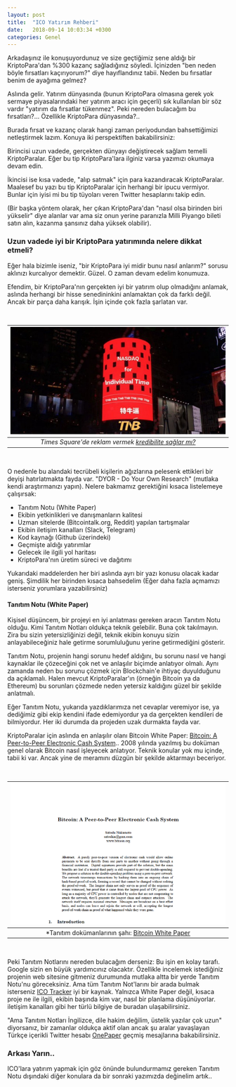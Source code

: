 ```yaml
---
layout: post
title:  "ICO Yatırım Rehberi"
date:   2018-09-14 10:03:34 +0300
categories: Genel
---
```



Arkadaşınız ile konuşuyordunuz ve size geçtiğimiz sene aldığı bir KriptoPara'dan %300 kazanç sağladığınız söyledi. İçinizden "ben neden böyle fırsatları kaçırıyorum?" diye hayıflandınız tabii. Neden bu fırsatlar benim de ayağıma gelmez? 

Aslında gelir. Yatırım dünyasında (bunun KriptoPara olmasına gerek yok sermaye piyasalarındaki her yatırım aracı için geçerli) sık kullanılan bir söz vardır "yatırım da fırsatlar tükenmez". Peki nereden bulacağım bu fırsatları?... Özellikle KriptoPara dünyasında?.. 

Burada fırsat ve kazanç olarak hangi zaman periyodundan bahsettiğimizi netleştirmek lazım. Konuya iki perspektiften bakabilirsiniz: 

Birincisi uzun vadede, gerçekten dünyayı değiştirecek sağlam temelli KriptoParalar. Eğer bu tip KriptoPara'lara ilginiz varsa yazımızı okumaya devam edin. 

İkincisi ise kısa vadede, "alıp satmak" için para kazandıracak KriptoParalar. Maalesef bu yazı bu tip KriptoParalar için herhangi bir ipucu vermiyor. Bunlar için iyisi mi bu tip tüyoları veren Twitter hesaplarını takip edin. 

(Bir başka yöntem olarak, her çıkan KriptoPara'dan "nasıl olsa birinden biri yükselir" diye alanlar var ama siz onun yerine paranızla Milli Piyango bileti satın alın, kazanma şansınız daha yüksek olabilir).

### Uzun vadede iyi bir KriptoPara yatırımında nelere dikkat etmeli?

Eğer hala bizimle iseniz, "bir KriptoPara iyi midir bunu nasıl anlarım?" sorusu aklınızı kurcalıyor demektir. Güzel. O zaman devam edelim konumuza. 

Efendim, bir KriptoPara'nın gerçekten iyi bir yatırım olup olmadığını anlamak, aslında herhangi bir hisse senedininkini anlamaktan çok da farklı değil. Ancak bir parça daha karışık. İşin içinde çok fazla şarlatan var. 


&nbsp;

| ![thb-ad-600.jpg](/assets/thb-ad-600.jpg) | 
|:--:| 
| *Times Square'de reklam vermek [kredibilite sağlar mı?](https://twitter.com/Melt_Dem/status/1026285256800907266)* |

&nbsp;


O nedenle bu alandaki tecrübeli kişilerin ağızlarına pelesenk ettikleri bir deyişi hatırlatmakta fayda var. "DYOR - Do Your Own Research" (mutlaka kendi araştırmanızı yapın). Nelere bakmamız gerektiğini kısaca listelemeye çalışırsak: 

* Tanıtım Notu (White Paper)
* Ekibin yetkinlikleri ve danışmanların kalitesi
* Uzman sitelerde (Bitcointalk.org, Reddit) yapılan tartışmalar
* Ekibin iletişim kanalları (Slack, Telegram)  
* Kod kaynağı (Github üzerindeki)
* Geçmişte aldığı yatırımlar
* Gelecek ile ilgili yol haritası
* KriptoPara'nın üretim süreci ve dağıtımı

Yukarıdaki maddelerden her biri aslında ayrı bir yazı konusu olacak kadar geniş. Şimdilik her birinden kısaca bahsedelim (Eğer daha fazla açmamızı isterseniz yorumlara yazabilirsiniz)

#### Tanıtım Notu (White Paper)

Kişisel düşüncem, bir projeyi en iyi anlatması gereken aracın Tanıtım Notu olduğu. Kimi Tanıtım Notları oldukça teknik gelebilir. Buna çok takılmayın. Zira bu sizin yetersizliğinizi değil, teknik ekibin konuyu sizin anlayabileceğiniz hale getirme sorumluluğunu yerine getirmediğini gösterir. 

Tanıtım Notu, projenin hangi sorunu hedef aldığını, bu sorunu nasıl ve hangi kaynaklar ile çözeceğini çok net ve anlaşılır biçimde anlatıyor olmalı. Aynı zamanda neden bu sorunu çözmek için Blockchain'e ihtiyaç duyulduğunu da açıklamalı. Halen mevcut KriptoParalar'ın (örneğin Bitcoin ya da Ethereum) bu sorunları çözmede neden yetersiz kaldığını güzel bir şekilde anlatmalı. 

Eğer Tanıtım Notu, yukarıda yazdıklarımıza net cevaplar veremiyor ise, ya dediğimiz gibi ekip kendini ifade edemiyordur ya da gerçekten kendileri de bilmiyordur. Her iki durumda da projeden uzak durmakta fayda var. 

KriptoParalar için aslında en anlaşılır olanı Bitcoin White Paper: [Bitcoin: A Peer-to-Peer Electronic Cash System](https://nakamotoinstitute.org/bitcoin/).. 2008 yılında yazılmış bu doküman genel olarak Bitcoin nasıl işleyecek anlatıyor. Teknik konular yok mu içinde, tabii ki var. Ancak yine de meramını düzgün bir şekilde aktarmayı beceriyor. 

&nbsp;

| ![bitcoin-white-paper-v2-640.png](/assets/bitcoin-white-paper-v2-640.png) | 
|:--:| 
| *Tanıtım dokümanlarının şahı: [Bitcoin White Paper](https://bitcoin.org/bitcoin.pdf) | 

&nbsp;

Peki Tanıtım Notlarını nereden bulacağım derseniz: Bu işin en kolay tarafı. Google sizin en büyük yardımcınız olacaktır. Özellikle incelemek istediğiniz projenin web sitesine gitmeniz durumunda mutlaka altta bir yerde Tanıtım Notu'nu göreceksiniz. Ama tüm Tanıtım Not'larını bir arada bulmak isterseniz [ICO Tracker](https://icotracker.net/) iyi bir kaynak. Yalnızca White Paper değil, kısaca proje ne ile ilgili, ekibin başında kim var, nasıl bir planlama düşünüyorlar. iletişim kanalları gibi her türlü bilgiye de buradan ulaşabilirsiniz. 

"Ama Tanıtım Notları İngilizce, dile hakim değilim, üstelik yazılar çok uzun" diyorsanız, bir zamanlar oldukça aktif olan ancak şu aralar yavaşlayan Türkçe içerikli Twitter hesabı [OnePaper](https://twitter.com/OnepaperTeam) geçmiş mesajlarına bakabilirsiniz. 


### Arkası Yarın.. 

ICO'lara yatırım yapmak için göz önünde bulundurmamız gereken Tanıtım Notu dışındaki diğer konulara da bir sonraki yazımızda değinelim artık.. 

